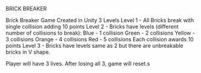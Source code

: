 BRICK BREAKER

Brick Breaker Game Created in Unity
3 Levels
Level 1 - All Bricks break with single collision adding 10 points
Level 2 - Bricks have levels (different number of collisions to break):
  Blue - 1 collision
  Green - 2 collisions
  Yellow - 3 collisions
  Orange - 4 collisions
  Red - 5 collisions
  Each collision awards 10 points
Level 3 - Bricks have levels same as 2 but there are unbreakable bricks in V shape.

Player will have 3 lives. After losing all 3, game will reset.s
